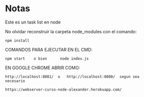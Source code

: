 # Notas
Este es un task list en node

No olvidar reconstruir la carpeta node_modules con el comando:
```
npm install
```

COMANDOS PARA EJECUTAR EN EL CMD:
```
npm start    o bien      node index.js
```

EN GOOGLE CHROME ABRIR COMO:
```
http://localhost:8081/  o   http://localhost:8080/  segun sea necesario

https://webserver-curso-node-alexander.herokuapp.com/
```